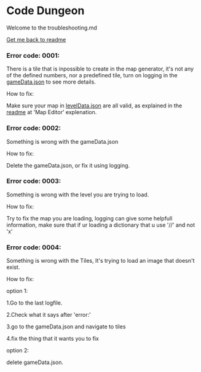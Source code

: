 # Code Dungeon

Welcome to the troubleshooting.md

[Get me back to readme](README.md)

### Error code: 0001:

There is a tile that is inpossible to create in the map generator, it's not any of the defined numbers, nor a predefined tile, turn on logging in the [gameData.json](gameData/gameData.json) to see more details.

How to fix:

Make sure your map in [levelData.json](gameData/levelData.json) are all valid, as explained in the [readme](README.md) at 'Map Editor' explenation.

### Error code: 0002:

Something is wrong with the gameData.json

How to fix:

Delete the gameData.json, or fix it using logging.

### Error code: 0003:

Something is wrong with the level you are trying to load.

How to fix:

Try to fix the map you are loading, logging can give some helpfull information, make sure that if ur loading a dictionary that u use '//' and not 'x'

### Error code: 0004:

Something is wrong with the Tiles, It's trying to load an image that doesn't exist.

How to fix:

option 1:

1.Go to the last logfile.

2.Check what it says after 'error:'

3.go to the gameData.json and navigate to tiles

4.fix the thing that it wants you to fix

option 2:

delete gameData.json.
